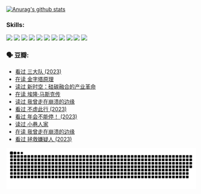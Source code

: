 
[![Anurag's github stats](https://github-readme-stats.vercel.app/api?username=w940853815)](https://github.com/anuraghazra/github-readme-stats)

### Skills:

<code><img height="32" src="https://cdn.jsdelivr.net/npm/simple-icons@v5/icons/python.svg"></code>
<code><img height="32" src="https://cdn.jsdelivr.net/npm/simple-icons@v5/icons/javascript.svg"></code>
<code><img height="32" src="https://cdn.jsdelivr.net/npm/simple-icons@v5/icons/django.svg"></code>
<code><img height="32" src="https://cdn.jsdelivr.net/npm/simple-icons@v5/icons/flask.svg"></code>
<code><img height="32" src="https://cdn.jsdelivr.net/npm/simple-icons@v5/icons/vuetify.svg"></code>
<code><img height="32" src="https://cdn.jsdelivr.net/npm/simple-icons@v5/icons/git.svg"></code>
<code><img height="32" src="https://cdn.jsdelivr.net/npm/simple-icons@v5/icons/docker.svg"></code>
<code><img height="32" src="https://cdn.jsdelivr.net/npm/simple-icons@v5/icons/postgresql.svg"></code>
<code><img height="32" src="https://cdn.jsdelivr.net/npm/simple-icons@v5/icons/elasticsearch.svg"></code>
<code><img height="32" src="https://cdn.jsdelivr.net/npm/simple-icons@v5/icons/macos.svg"></code>
<code><img height="32" src="https://cdn.jsdelivr.net/npm/simple-icons@v5/icons/linux.svg"></code>

### 🗣 豆瓣:

<!-- DOUBAN-ACTIVITIES:START -->
- [看过 三大队‎ (2023)](https://www.douban.com/people/136069238/status/4510323325/?_i=07365746)
- [在读 金字塔原理](https://www.douban.com/people/136069238/status/4507497587/?_i=07365746)
- [读过 新时空：硅碳融合的产业革命](https://www.douban.com/people/136069238/status/4506659177/?_i=07365746)
- [在读 埃隆·马斯克传](https://www.douban.com/people/136069238/status/4500417190/?_i=07365746)
- [读过 我曾走在崩溃的边缘](https://www.douban.com/people/136069238/status/4500416754/?_i=07365746)
- [看过 不虚此行‎ (2023)](https://www.douban.com/people/136069238/status/4499973052/?_i=07365746)
- [看过 年会不能停！‎ (2023)](https://www.douban.com/people/136069238/status/4498582002/?_i=07365746)
- [读过 小巷人家](https://www.douban.com/people/136069238/status/4489290935/?_i=07365746)
- [在读 我曾走在崩溃的边缘](https://www.douban.com/people/136069238/status/4489290559/?_i=07365746)
- [看过 拯救嫌疑人‎ (2023)](https://www.douban.com/people/136069238/status/4477421513/?_i=07365746)
<!-- DOUBAN-ACTIVITIES:END -->


![Snake animation](https://raw.githubusercontent.com/w940853815/w940853815/output/github-contribution-grid-snake.svg)

<!--
**w940853815/w940853815** is a ✨ _special_ ✨ repository because its `README.md` (this file) appears on your GitHub profile.

Here are some ideas to get you started:

- 🔭 I’m currently working on ...
- 🌱 I’m currently learning ...
- 👯 I’m looking to collaborate on ...
- 🤔 I’m looking for help with ...
- 💬 Ask me about ...
- 📫 How to reach me: ...
- 😄 Pronouns: ...
- ⚡ Fun fact: ...
-->
